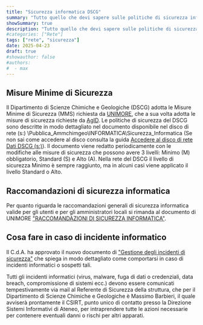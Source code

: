 ```yaml
---
title: "Sicurezza informatica DSCG"
summary: "Tutto quello che devi sapere sulle politiche di sicurezza informatica adottate dal DSCG"
showSummary: true
description: "Tutto quello che devi sapere sulle politiche di sicurezza informatica adottate dal DSCG"
#categories: ["Rete"]
tags: ["rete", "sicurezza"]
date: 2025-04-23
draft: true
#showauthor: false
#authors:
#  - max
---
```


## Misure Minime di Sicurezza
Il Dipartimento di Scienze Chimiche e Geologiche (DSCG) adotta le Misure Minime di Sicurezza (MMS) richiesta da [UNIMORE](https://www.sicurezzaict.unimore.it/), che a sua volta adotta le misure di sicurezza richieste da [AgID](https://www.agid.gov.it). Le politiche di sicurezza del DSCG sono descritte in modo dettagliato nel documento disponibile nel disco di rete (s:) \Pubblica\_Ammchimgeo\INFORMATICA\Sicurezza\_Informatica (Se non sai come accedere al disco consulta la guida [Accedere al disco di rete Dati DSCG (s:)](/guide/rete/accedere-al-disco-s/)). Il documento viene redatto periodicamente con le modifiche alle misure di sicurezza che possono avere 3 livelli: Minimo (M) obbligatorio, Standard (S) e Alto (A). Nella rete del DSCG il livello di sicurezza Minimo è sempre raggiunto, ma in alcuni casi viene applicato il livello Standard o Alto.

## Raccomandazioni di sicurezza informatica

Per quanto riguarda le raccomandazioni generali di sicurezza informatica valide per gli utenti e per gli amministratori locali si rimanda al documento di UNIMORE ["RACCOMANDAZIONI DI SICUREZZA
INFORMATICA"](https://www.sicurezzaict.unimore.it/wp-content/uploads/2024/06/2024-raccomandazioni-di-sicurezza-ICT.pdf).

## Cosa fare in caso di incidente informatico

Il C.d.A. ha approvato il nuovo documento di ["Gestione degli incidenti di sicurezza"](https://www.sicurezzaict.unimore.it/2024/07/16/pol01-politica-di-gestione-degli-incidenti-di-sicurezza/)  che spiega in modo dettagliato come comportarsi in caso di incidenti informatici o sospetti tali.

Tutti gli incidenti informatici (virus, malware, fuga di dati o credenziali, data breach, compromissione di sistemi ecc.) devono essere comunicati tempestivamente via mail al Referente di Sicurezza della struttura, che per il Dipartimento di Scienze Chimiche e Geologiche è Massimo Barbieri, il quale avviserà prontamente il CSIRT, punto unico di contatto presso la Direzione Sistemi Informativi di Ateneo, per intraprendere tutte le azioni necessarie per contenere eventuali danni o rischi per altri apparati.
